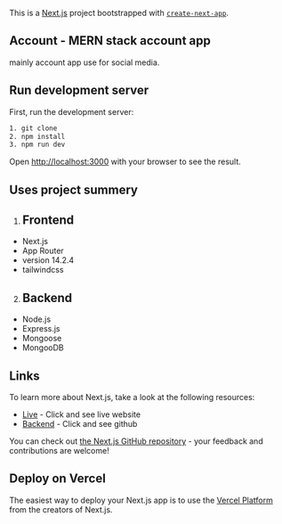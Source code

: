 This is a [Next.js](https://nextjs.org/) project bootstrapped with [`create-next-app`](https://github.com/vercel/next.js/tree/canary/packages/create-next-app).

## Account - MERN stack account app
mainly account app use for social media.

## Run development server

First, run the development server:

```bash
1. git clone
2. npm install
3. npm run dev
```

Open [http://localhost:3000](http://localhost:3000) with your browser to see the result.

## Uses project summery
1. Frontend
    -
- Next.js 
- App Router
- version 14.2.4
- tailwindcss

2. Backend
    -
- Node.js
- Express.js
- Mongoose
- MongooDB




## Links

To learn more about Next.js, take a look at the following resources:

- [Live](https://nextjs.org/docs) - Click and see live website
- [Backend](https://github.com/mohinranait/account_social_server) - Click and see github

You can check out [the Next.js GitHub repository](https://github.com/vercel/next.js/) - your feedback and contributions are welcome!

## Deploy on Vercel

The easiest way to deploy your Next.js app is to use the [Vercel Platform](https://vercel.com/new?utm_medium=default-template&filter=next.js&utm_source=create-next-app&utm_campaign=create-next-app-readme) from the creators of Next.js.


